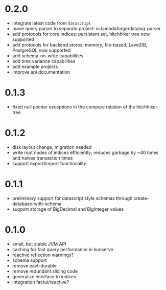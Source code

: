 # 0.2.0
- integrate latest code from `datascript` 
- move query parser to separate project: io.lambdaforge/datalog-parser
- add protocols for core indices: persistent set, hitchhiker tree now supported
- add protocols for backend stores: memory, file-based, LevelDB, PostgreSQL now supported
- add schema-on-write capabilities
- add time variance capabilities 
- add example projects
- improve api documentation

# 0.1.3
- fixed null pointer exceptions in the compare relation of the hitchhiker-tree

# 0.1.2
- disk layout change, migration needed
- write root nodes of indices efficiently; reduces garbage by ~40 times and halves transaction times
- support export/import functionality

# 0.1.1
- preliminary support for datascript style schemas through create-database-with-schema
- support storage of BigDecimal and BigInteger values

# 0.1.0
- small, but stable JVM API
- caching for fast query performance in konserve
- reactive reflection warnings?
- schema support
- remove eavt-durable
- remove redundant slicing code
- generalize interface to indices
- integration factui/reactive?
